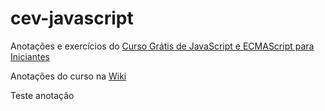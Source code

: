 # cev-javascript
 Anotações e exercícios do [Curso Grátis de JavaScript e ECMAScript para Iniciantes](https://www.youtube.com/playlist?list=PLHz_AreHm4dlsK3Nr9GVvXCbpQyHQl1o1)

 Anotações do curso na [Wiki](https://github.com/alvaroesperanca/cev-javascript/wiki)

 Teste anotação